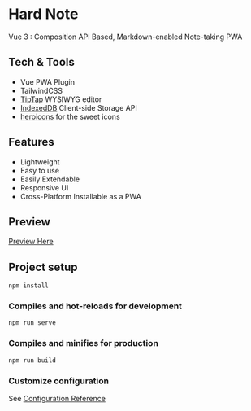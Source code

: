 # Hard Note

Vue 3 : Composition API Based, Markdown-enabled Note-taking PWA

## Tech & Tools

- Vue PWA Plugin
- TailwindCSS
- [TipTap](https://tiptap.dev/) WYSIWYG editor
- [IndexedDB](https://developer.mozilla.org/en-US/docs/Web/API/IndexedDB_API) Client-side Storage API
- [heroicons](https://heroicons.com/) for the sweet icons

## Features

- Lightweight
- Easy to use
- Easily Extendable
- Responsive UI
- Cross-Platform Installable as a PWA

## Preview

[Preview Here](https://gecleanme.github.io/hard-note-gh-pages/)

## Project setup

```
npm install
```

### Compiles and hot-reloads for development

```
npm run serve
```

### Compiles and minifies for production

```
npm run build
```

### Customize configuration

See [Configuration Reference](https://cli.vuejs.org/config/)
